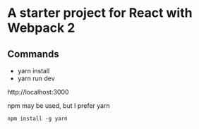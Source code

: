 # A starter project for React with Webpack 2

## Commands

- yarn install
- yarn run dev

http://localhost:3000

npm may be used, but I prefer yarn

`npm install -g yarn`

